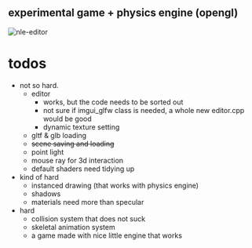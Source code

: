 ## experimental game + physics engine (opengl)
 ![nle-editor](resources/nle-editor.gif)

 # todos
  - not so hard.
    - editor
      - works, but the code needs to be sorted out
      - not sure if imgui_glfw class is needed, a whole new editor.cpp would be good
      - dynamic texture setting
    - gltf & glb loading
    - ~~scene saving and loading~~
    - point light
    - mouse ray for 3d interaction
    - default shaders need tidying up
  - kind of hard
    - instanced drawing (that works with physics engine)
    - shadows
    - materials need more than specular
  - hard
    - collision system that does not suck
    - skeletal animation system
    - a game made with nice little engine that works